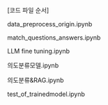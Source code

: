 [코드 파일 순서]

data_preprocess_origin.ipynb

match_questions_answers.ipynb

LLM fine tuning.ipynb

의도분류모델.ipynb

의도분류&RAG.ipynb

test_of_trainedmodel.ipynb
